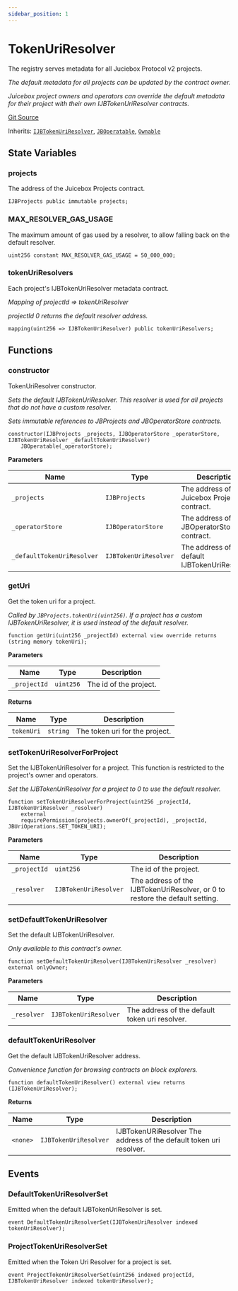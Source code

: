 ```yaml
---
sidebar_position: 1
---
```


# TokenUriResolver

The registry serves metadata for all Juciebox Protocol v2 projects.

*The default metadata for all projects can be updated by the contract owner.*

*Juicebox project owners and operators can override the default metadata for their project with their own IJBTokenUriResolver contracts.*

[Git Source](https://github.com/jbx-protocol/juice-token-resolver/blob/c700bd075c789c4790d30ba15ea2b31b7fc0791e/src/TokenUriResolver.sol)

Inherits: [`IJBTokenUriResolver`](/dev/api/interfaces/ijbtokenuriresolver/), [`JBOperatable`](/dev/api/contracts/or-abstract/jboperatable/), [`Ownable`](https://docs.openzeppelin.com/contracts/4.x/api/access#Ownable)

## State Variables

### projects

The address of the Juicebox Projects contract.

```solidity
IJBProjects public immutable projects;
```

### MAX_RESOLVER_GAS_USAGE

The maximum amount of gas used by a resolver, to allow falling back on the default resolver.

```solidity
uint256 constant MAX_RESOLVER_GAS_USAGE = 50_000_000;
```

### tokenUriResolvers

Each project's IJBTokenUriResolver metadata contract.

*Mapping of projectId => tokenUriResolver*

*projectId 0 returns the default resolver address.*

```solidity
mapping(uint256 => IJBTokenUriResolver) public tokenUriResolvers;
```

## Functions

### constructor

TokenUriResolver constructor.

*Sets the default IJBTokenUriResolver. This resolver is used for all projects that do not have a custom resolver.*

*Sets immutable references to JBProjects and JBOperatorStore contracts.*

```solidity
constructor(IJBProjects _projects, IJBOperatorStore _operatorStore, IJBTokenUriResolver _defaultTokenUriResolver)
    JBOperatable(_operatorStore);
```

**Parameters**

|Name|Type|Description|
|----|----|-----------|
|`_projects`|`IJBProjects`|The address of the Juicebox Projects contract.|
|`_operatorStore`|`IJBOperatorStore`|The address of the JBOperatorStore contract.|
|`_defaultTokenUriResolver`|`IJBTokenUriResolver`|The address of the default IJBTokenUriResolver.|

### getUri

Get the token uri for a project.

*Called by `JBProjects.tokenUri(uint256)`. If a project has a custom IJBTokenUriResolver, it is used instead of the default resolver.*

```solidity
function getUri(uint256 _projectId) external view override returns (string memory tokenUri);
```

**Parameters**

|Name|Type|Description|
|----|----|-----------|
|`_projectId`|`uint256`|The id of the project.|

**Returns**

|Name|Type|Description|
|----|----|-----------|
|`tokenUri`|`string`|The token uri for the project.|

### setTokenUriResolverForProject

Set the IJBTokenUriResolver for a project. This function is restricted to the project's owner and operators.

*Set the IJBTokenUriResolver for a project to 0 to use the default resolver.*

```solidity
function setTokenUriResolverForProject(uint256 _projectId, IJBTokenUriResolver _resolver)
    external
    requirePermission(projects.ownerOf(_projectId), _projectId, JBUriOperations.SET_TOKEN_URI);
```

**Parameters**

|Name|Type|Description|
|----|----|-----------|
|`_projectId`|`uint256`|The id of the project.|
|`_resolver`|`IJBTokenUriResolver`|The address of the IJBTokenUriResolver, or 0 to restore the default setting.|

### setDefaultTokenUriResolver

Set the default IJBTokenUriResolver.

*Only available to this contract's owner.*

```solidity
function setDefaultTokenUriResolver(IJBTokenUriResolver _resolver) external onlyOwner;
```

**Parameters**

|Name|Type|Description|
|----|----|-----------|
|`_resolver`|`IJBTokenUriResolver`|The address of the default token uri resolver.|

### defaultTokenUriResolver

Get the default IJBTokenUriResolver address.

*Convenience function for browsing contracts on block explorers.*

```solidity
function defaultTokenUriResolver() external view returns (IJBTokenUriResolver);
```

**Returns**

|Name|Type|Description|
|----|----|-----------|
|`<none>`|`IJBTokenUriResolver`|IJBTokenURiResolver The address of the default token uri resolver.|

## Events

### DefaultTokenUriResolverSet

Emitted when the default IJBTokenUriResolver is set.

```solidity
event DefaultTokenUriResolverSet(IJBTokenUriResolver indexed tokenUriResolver);
```

### ProjectTokenUriResolverSet

Emitted when the Token Uri Resolver for a project is set.

```solidity
event ProjectTokenUriResolverSet(uint256 indexed projectId, IJBTokenUriResolver indexed tokenUriResolver);
```
